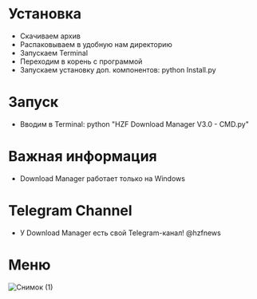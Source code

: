 # Установка
* Скачиваем архив
* Распаковываем в удобную нам директорию
* Запускаем Terminal
* Переходим в корень с программой
* Запускаем установку доп. компонентов: python Install.py

# Запуск
* Вводим в Terminal: python "HZF Download Manager V3.0 - CMD.py"

# Важная информация
* Download Manager работает только на Windows

# Telegram Channel
* У Download Manager есть свой Telegram-канал! @hzfnews

# Меню

![Снимок (1)](https://user-images.githubusercontent.com/64781822/158377758-7ae5ba5f-bd25-43be-b67e-d0d2932e9fdb.png)
